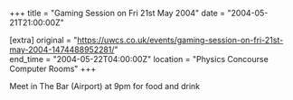 +++
title = "Gaming Session on Fri 21st May 2004"
date = "2004-05-21T21:00:00Z"

[extra]
original = "https://uwcs.co.uk/events/gaming-session-on-fri-21st-may-2004-1474488952281/"    
end_time = "2004-05-22T04:00:00Z"
location = "Physics Concourse Computer Rooms"
+++

Meet in The Bar (Airport) at 9pm for food and drink

